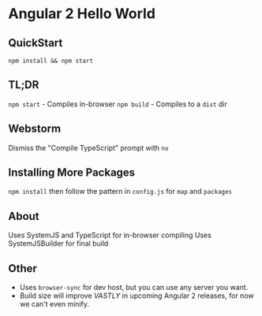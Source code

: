 # Angular 2 Hello World

## QuickStart
`npm install && npm start`

## TL;DR
`npm start` - Compiles in-browser
`npm build` - Compiles to a `dist` dir

## Webstorm
Dismiss the "Compile TypeScript" prompt with `no`

## Installing More Packages
`npm install` then follow the pattern in `config.js` for `map` and `packages`

## About
Uses SystemJS and TypeScript for in-browser compiling
Uses SystemJSBuilder for final build

## Other
* Uses `browser-sync` for dev host, but you can use any server you want.
* Build size will improve *VASTLY* in upcoming Angular 2 releases, for now we can't even minify.
